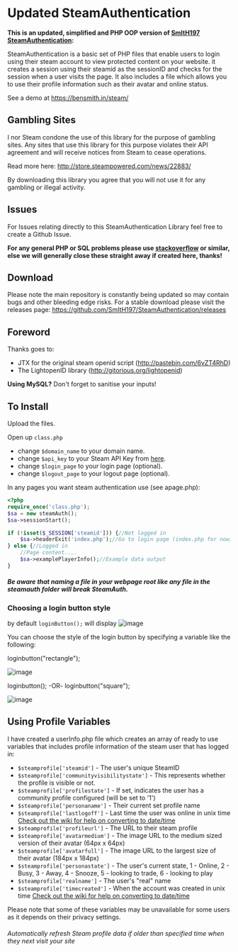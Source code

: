 # Updated SteamAuthentication

__This is an updated, simplified and PHP OOP version of [SmItH197 SteamAuthentication](https://github.com/SmItH197/SteamAuthentication):__

SteamAuthentication is a basic set of PHP files that enable users to login using their steam account to view protected content on your website. it creates a session using their steamid as the sessionID and checks for the session when a user visits the page. It also includes a file which allows you to use their profile information such as their avatar and online status.

See a demo at https://bensmith.in/steam/

## Gambling Sites

I nor Steam condone the use of this library for the purpose of gambling sites. Any sites that use this library for this purpose violates their API agreement and will receive notices from Steam to cease operations.

Read more here:
http://store.steampowered.com/news/22883/

By downloading this library you agree that you will not use it for any gambling or illegal activity.

## Issues

For Issues relating directly to this SteamAuthentication Library feel free to create a Github Issue.

**For any general PHP or SQL problems please use [stackoverflow](http://stackoverflow.com/) or similar,
else we will generally close these straight away if created here, thanks!**

## Download

Please note the main repository is constantly being updated so may contain bugs and other bleeding edge risks. For a stable download please visit the releases page: https://github.com/SmItH197/SteamAuthentication/releases

## Foreword

Thanks goes to:
- JTX for the original steam openid script (http://pastebin.com/6vZT4RhD)
- The LightopenID library (http://gitorious.org/lightopenid)

**Using MySQL?** Don't forget to sanitise your inputs!

## To Install

Upload the files.

Open up `class.php` 
- change `$domain_name` to your domain name.
- change `$api_key` to your Steam API Key from [here](http://steamcommunity.com/dev/apikey).
- change `$login_page` to your login page (optional).
- change `$logout_page` to your logout page (optional).


In any pages you want steam authentication use (see apage.php):


```php
<?php
require_once('class.php');
$sa = new steamAuth();
$sa->sessionStart();

if (!isset($_SESSION['steamid'])) {//Not logged in
    $sa->headerExit('index.php');//Go to login page (index.php for now)
} else {//Logged in
    //Page content....
    $sa->examplePlayerInfo();//Example data output
}
```

##### Be aware that naming a file in your webpage root like any file in the steamauth folder will break SteamAuth.

### Choosing a login button style

by default `loginButton();` will display ![image](https://steamcommunity-a.akamaihd.net/public/images/signinthroughsteam/sits_02.png)

You can choose the style of the login button by specifying a variable like the following:

loginbutton("rectangle"); 

![image](https://steamcommunity-a.akamaihd.net/public/images/signinthroughsteam/sits_01.png)


loginbutton();
-OR-
loginbutton("square"); 

![image](https://steamcommunity-a.akamaihd.net/public/images/signinthroughsteam/sits_02.png)

    
## Using Profile Variables

I have created a userInfo.php file which creates an array of ready to use variables that includes profile information of the steam user that has logged in:

* `$steamprofile['steamid']` - The user's unique SteamID
* `$steamprofile['communityvisibilitystate']` - This represents whether the profile is visible or not.
* `$steamprofile['profilestate']` - If set, indicates the user has a community profile configured (will be set to '1')
* `$steamprofile['personaname']` - Their current set profile name
* `$steamprofile['lastlogoff']` - Last time the user was online in unix time [Check out the wiki for help on converting to date/time](https://github.com/SmItH197/SteamAuthentication/wiki/Converting-Unix-Time-Stamp)
* `$steamprofile['profileurl']` - The URL to their steam profile
* `$steamprofile['avatarmedium']` - The image URL to the medium sized version of their avatar (64px x 64px)
* `$steamprofile['avatarfull']` - The image URL to the largest size of their avatar (184px x 184px)
* `$steamprofile['personastate']` - The user's current state, 1 - Online, 2 - Busy, 3 - Away, 4 - Snooze, 5 - looking to trade, 6 - looking to play
* `$steamprofile['realname']` - The user's "real" name
* `$steamprofile['timecreated']` - When the account was created in unix time [Check out the wiki for help on converting to date/time](https://github.com/SmItH197/SteamAuthentication/wiki/Converting-Unix-Time-Stamp)

Please note that some of these variables may be unavailable for some users as it depends on their privacy settings. 

###### Automatically refresh Steam profile data if older than specified time when they next visit your site